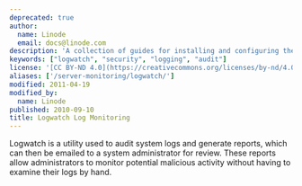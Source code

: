 ```yaml
---
deprecated: true
author:
  name: Linode
  email: docs@linode.com
description: 'A collection of guides for installing and configuring the Logwatch utility.'
keywords: ["logwatch", "security", "logging", "audit"]
license: '[CC BY-ND 4.0](https://creativecommons.org/licenses/by-nd/4.0)'
aliases: ['/server-monitoring/logwatch/']
modified: 2011-04-19
modified_by:
  name: Linode
published: 2010-09-10
title: Logwatch Log Monitoring
---
```


Logwatch is a utility used to audit system logs and generate reports, which can then be emailed to a system administrator for review. These reports allow administrators to monitor potential malicious activity without having to examine their logs by hand.
